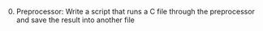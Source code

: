 0. Preprocessor: Write a script that runs a C file through the preprocessor and save the result into another file
